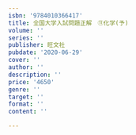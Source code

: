```yaml
---
isbn: '9784010366417'
title: 全国大学入試問題正解　⑪化学(予)
volume: ''
series: ''
publisher: 旺文社
pubdate: '2020-06-29'
cover: ''
author: ''
description: ''
price: '4650'
genre: ''
target: ''
format: ''
content: ''

---
```

